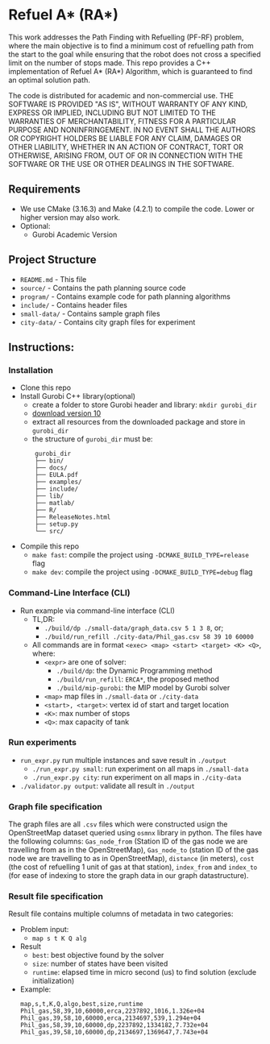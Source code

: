# Refuel A* (RA*)
This work addresses the Path Finding with Refuelling (PF-RF) problem, where the main objective is to find a minimum cost of refuelling path from the start to the goal while ensuring that the robot does not cross a specified limit on the number of stops made.
This repo provides a C++ implementation of Refuel A\* (RA\*) Algorithm, which is guaranteed to find an optimal solution path.

The code is distributed for academic and non-commercial use.
THE SOFTWARE IS PROVIDED "AS IS", WITHOUT WARRANTY OF ANY KIND, EXPRESS OR
IMPLIED, INCLUDING BUT NOT LIMITED TO THE WARRANTIES OF MERCHANTABILITY,
FITNESS FOR A PARTICULAR PURPOSE AND NONINFRINGEMENT. IN NO EVENT SHALL THE
AUTHORS OR COPYRIGHT HOLDERS BE LIABLE FOR ANY CLAIM, DAMAGES OR OTHER
LIABILITY, WHETHER IN AN ACTION OF CONTRACT, TORT OR OTHERWISE, ARISING FROM,
OUT OF OR IN CONNECTION WITH THE SOFTWARE OR THE USE OR OTHER DEALINGS IN THE
SOFTWARE.

## Requirements

* We use CMake (3.16.3) and Make (4.2.1) to compile the code. Lower or higher version may also work.
* Optional:
    * Gurobi Academic Version

## Project Structure

* `README.md` - This file
* `source/` - Contains the path planning source code
* `program/` - Contains example code for path planning algorithms
* `include/` - Contains header files
* `small-data/` - Contains sample graph files
* `city-data/` - Contains city graph files for experiment

## Instructions:

### Installation

* Clone this repo
* Install Gurobi C++ library(optional)
    * create a folder to store Gurobi header and library: `mkdir gurobi_dir`
    * [download version 10](https://www.gurobi.com/downloads/gurobi-software/)
    * extract all resources from the downloaded package and store in `gurobi_dir`
    * the structure of `gurobi_dir` must be:
    ```
        gurobi_dir
        ├── bin/
        ├── docs/
        ├── EULA.pdf
        ├── examples/
        ├── include/
        ├── lib/
        ├── matlab/
        ├── R/
        ├── ReleaseNotes.html
        ├── setup.py
        └── src/
    ```
* Compile this repo
    * `make fast`: compile the project using `-DCMAKE_BUILD_TYPE=release` flag
    * `make dev`: compile the project using `-DCMAKE_BUILD_TYPE=debug` flag

### Command-Line Interface (CLI)

* Run example via command-line interface (CLI)
    * TL,DR: 
        * `./build/dp ./small-data/graph_data.csv 5 1 3 8`, or;
        * `./build/run_refill ./city-data/Phil_gas.csv 58 39 10 60000`
    * All commands are in format `<exec> <map> <start> <target> <K> <Q>`, where:
        * `<expr>` are one of solver: 
            * `./build/dp`: the Dynamic Programming method
            * `./build/run_refill`: `ERCA*`, the proposed method
            * `./build/mip-gurobi`: the MIP model by Gurobi solver
        * `<map>` map files in `./small-data` or `./city-data`
        * `<start>, <target>`: vertex id of start and target location
        * `<K>`: max number of stops
        * `<Q>`: max capacity of tank

### Run experiments
* `run_expr.py` run multiple instances and save result in `./output`
    * `./run_expr.py small`: run experiment on all maps in `./small-data`
    * `./run_expr.py city`: run experiment on all maps in `./city-data`
* `./validator.py output`: validate all result in `./output`

### Graph file specification
The graph files are all `.csv` files which were constructed usign the OpenStreetMap dataset queried using `osmnx` library in python. The files have the following columns: `Gas_node_from` (Station ID of the gas node we are travelling from as in the OpenStreetMap), `Gas_node_to` (station ID of the gas node we are travelling to as in OpenStreetMap), `distance` (in meters), `cost` (the cost of refuelling 1 unit of gas at that station), `index_from` and `index_to` (for ease of indexing to store the graph data in our graph datastructure).

### Result file specification

Result file contains multiple columns of metadata in two categories: 
* Problem input:
    * `map s t K Q alg` 
* Result
    * `best`: best objective found by the solver
    * `size`: number of states have been visited
    * `runtime`: elapsed time in micro second (us) to find solution (exclude initialization)
* Example:
    ```csv
   map,s,t,K,Q,algo,best,size,runtime
   Phil_gas,58,39,10,60000,erca,2237892,1016,1.326e+04
   Phil_gas,39,58,10,60000,erca,2134697,539,1.294e+04
   Phil_gas,58,39,10,60000,dp,2237892,1334182,7.732e+04
   Phil_gas,39,58,10,60000,dp,2134697,1369647,7.743e+04
    ```
